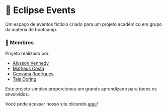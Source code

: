 # 🌙 Eclipse Events

Um espaço de eventos fictício criado para um projeto acadêmico em grupo da matéria de bootcamp. 

### 🤝 Membros
Projeto realizado por:
- [Alysson Kennedy](https://github.com/AlyssonKe)
- [Matheus Costa](https://github.com/matheuscostaps)
- [Geovana Rodrigues](https://github.com/geovanards)
- [Tais Doring](https://github.com/TaisDF)

Este projeto simples proporcionou um grande aprendizado para todos os envolvidos.

Você pode acessar nosso site clicando [aqui](https://bootcamp-henna-two.vercel.app/)!
